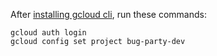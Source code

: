 After [installing gcloud cli](https://cloud.google.com/sdk/docs/install), 
run these commands:
```
gcloud auth login
gcloud config set project bug-party-dev
```
